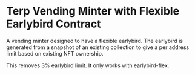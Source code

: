 # Terp Vending Minter with Flexible Earlybird Contract

A vending minter designed to have a flexible earlybird. The earlybird is generated from a snapshot of an existing collection to give a per address limit based on existing NFT ownership.

This removes 3% earlybird limit. It only works with earlybird-flex.
